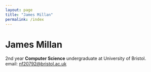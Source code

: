 ```yaml
---
layout: page
title: "James Millan"
permalink: /index
---
```

# James Millan
2nd year <b>Computer Science</b> undergraduate at University of Bristol. <br>
email: <a href="mailto:nf20792@bristol.ac.uk">nf20792@bristol.ac.uk</a>